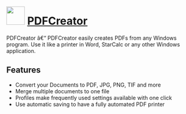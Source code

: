 ﻿# <img src="https://cdn.rawgit.com/chocolatey/chocolatey-coreteampackages/6e52bf3b9392bc72475a3e254eab23578ccb9d0e/icons/PDFCreator.png" width="48" height="48"/> [PDFCreator](https://chocolatey.org/packages/PDFCreator)


PDFCreator â€“ PDFCreator easily creates PDFs from any Windows program. Use it like a printer in Word, StarCalc or any other Windows application.

## Features

- Convert your Documents to PDF, JPG, PNG, TIF and more
- Merge multiple documents to one file
- Profiles make frequently used settings available with one click
- Use automatic saving to have a fully automated PDF printer

